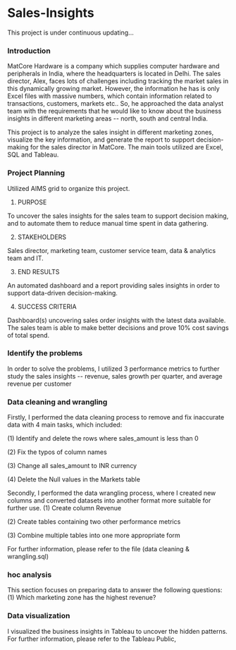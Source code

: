 # Sales-Insights

This project is under continuous updating...

### Introduction
MatCore Hardware is a company which supplies computer hardware and peripherals in India, where the headquarters is located in Delhi. The sales director, Alex, faces lots of challenges including tracking the market sales in this dynamically growing market. However, the information he has is only Excel files with massive numbers, which contain information related to transactions, customers, markets etc.. So, he approached the data analyst team with the requirements that he would like to know about the business insights in different marketing areas -- north, south and central India.

This project is to analyze the sales insight in different marketing zones, visualize the key information, and generate the report to support decision-making for the sales director in MatCore. The main tools utilized are Excel, SQL and Tableau.


### Project Planning
Utilized AIMS grid to organize this project.

1. PURPOSE

To uncover the sales insights for the sales team to support decision making, and to automate them to reduce manual time spent in data gathering.

2. STAKEHOLDERS

Sales director, marketing team, customer service team, data & analytics team and IT.

3. END RESULTS

An automated dashboard and a report providing sales insights in order to support data-driven decision-making.

4. SUCCESS CRITERIA

Dashboard(s) uncovering sales order insights with the latest data available.
The sales team is able to make better decisions and prove 10% cost savings of total spend.


### Identify the problems
In order to solve the problems, I utilized 3 performance metrics to further study the sales insights -- revenue, sales growth per quarter, and average revenue per customer


### Data cleaning and wrangling
Firstly, I performed the data cleaning process to remove and fix inaccurate data with 4 main tasks, which included:

(1) Identify and delete the rows where sales_amount is less than 0

(2) Fix the typos of column names

(3) Change all sales_amount to INR currency

(4) Delete the Null values in the Markets table


Secondly, I performed the data wrangling process, where I created new columns and converted datasets into another format more suitable for further use.
(1) Create column Revenue

(2) Create tables containing two other performance metrics

(3) Combine multiple tables into one more appropriate form


For further information, please refer to the file (data cleaning & wrangling.sql)


### hoc analysis
This section focuses on preparing data to answer the following questions:
(1) Which marketing zone has the highest revenue?


### Data visualization
I visualized the business insights in Tableau to uncover the hidden patterns.
For further information, please refer to the Tableau Public, 
